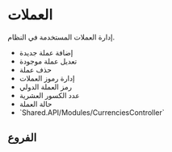 # العملات
إدارة العملات المستخدمة في النظام.
- إضافة عملة جديدة
- تعديل عملة موجودة
- حذف عملة
- إدارة رموز العملات
- رمز العملة الدولي 
- عدد الكسور العشرية
- حالة العملة 
- \`Shared.API/Modules/CurrenciesController\`
## الفروع
